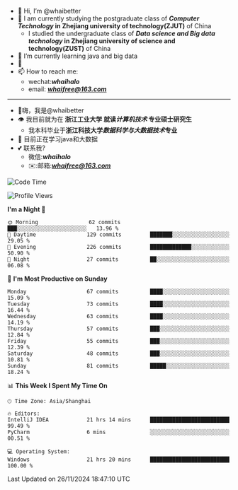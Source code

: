 - 👋 Hi, I’m @whaibetter
- 👀 I am currently studying the postgraduate class of ***Computer Technology* in Zhejiang university of technology(ZJUT)** of China
  -  I studied the undergraduate class of ***Data science and Big data technology* in Zhejiang university of science and technology(ZUST)** of China
- 🌱 I’m currently learning java and big data
- 💞️ 
- 📫 How to reach me: 
  - wechat:***whaihalo***
  - email: ***whaifree@163.com***
 ------------------------
- 👋嗨，我是@whaibetter
- 👁 我目前就为在 **浙江工业大学 就读*计算机技术* 专业硕士研究生**
  - 我本科毕业于**浙江科技大学*数据科学与大数据技术*专业**
- 🌴 目前正在学习java和大数据
- 💕 联系我?
  - 微信:***whaihalo***
  - ✉️:邮箱:***whaifree@163.com***

<!--START_SECTION:waka-->
![Code Time](http://img.shields.io/badge/Code%20Time-642%20hrs%2016%20mins-blue)

![Profile Views](http://img.shields.io/badge/Profile%20Views-0-blue)

**I'm a Night 🦉** 

```text
🌞 Morning                62 commits          ███░░░░░░░░░░░░░░░░░░░░░░   13.96 % 
🌆 Daytime                129 commits         ███████░░░░░░░░░░░░░░░░░░   29.05 % 
🌃 Evening                226 commits         █████████████░░░░░░░░░░░░   50.90 % 
🌙 Night                  27 commits          ██░░░░░░░░░░░░░░░░░░░░░░░   06.08 % 
```
📅 **I'm Most Productive on Sunday** 

```text
Monday                   67 commits          ████░░░░░░░░░░░░░░░░░░░░░   15.09 % 
Tuesday                  73 commits          ████░░░░░░░░░░░░░░░░░░░░░   16.44 % 
Wednesday                63 commits          ████░░░░░░░░░░░░░░░░░░░░░   14.19 % 
Thursday                 57 commits          ███░░░░░░░░░░░░░░░░░░░░░░   12.84 % 
Friday                   55 commits          ███░░░░░░░░░░░░░░░░░░░░░░   12.39 % 
Saturday                 48 commits          ███░░░░░░░░░░░░░░░░░░░░░░   10.81 % 
Sunday                   81 commits          █████░░░░░░░░░░░░░░░░░░░░   18.24 % 
```


📊 **This Week I Spent My Time On** 

```text
🕑︎ Time Zone: Asia/Shanghai

🔥 Editors: 
IntelliJ IDEA            21 hrs 14 mins      █████████████████████████   99.49 % 
PyCharm                  6 mins              ░░░░░░░░░░░░░░░░░░░░░░░░░   00.51 % 

💻 Operating System: 
Windows                  21 hrs 20 mins      █████████████████████████   100.00 % 
```


 Last Updated on 26/11/2024 18:47:10 UTC
<!--END_SECTION:waka-->
